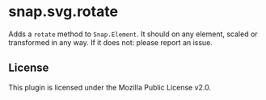 # snap.svg.rotate

Adds a `rotate` method to `Snap.Element`. It should on any element, scaled or
transformed in any way. If it does not: please report an issue.

## License

This plugin is licensed under the Mozilla Public License v2.0.
